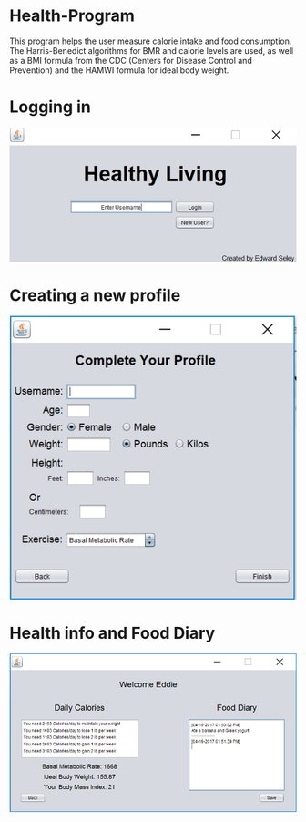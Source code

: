 # Health-Program
This program helps the user measure calorie intake and food consumption. The Harris-Benedict algorithms for BMR and calorie levels are used, as well as a BMI formula from the CDC (Centers for Disease Control and Prevention) and the HAMWI formula for ideal body weight. 

# Logging in 
![alt tag](https://github.com/EdwardSeley/Health-Program/blob/master/screenshots/HealthProgramLogin.PNG)

# Creating a new profile
![alt tag](https://github.com/EdwardSeley/Health-Program/blob/master/screenshots/HealthProgramForm.PNG)

# Health info and Food Diary
![alt tag](https://github.com/EdwardSeley/Health-Program/blob/master/screenshots/HealthProgramResults.PNG)

